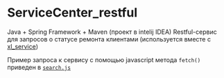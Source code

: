 # ServiceCenter_restful
Java + Spring Framework + Maven (проект в intelij IDEA)
Restful-сервис для запросов о статусе ремонта клиентами  (используется вместе с [xl_service](https://github.com/StarrLucky/xl_service))
 
Пример запроса к сервису с помощью javascript метода `fetch()` приведен в [`search.js`](/search.js)

